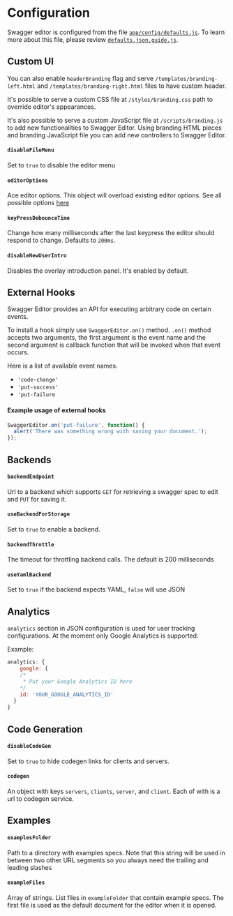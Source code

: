 

Configuration
=============

Swagger editor is configured from the file [`app/config/defaults.js`](../app/config/defaults.json).
To learn more about this file, please review [`defaults.json.guide.js`](../app/config/defaults.json.guide.js).

Custom UI
---------

You can also enable `headerBranding` flag and serve `/templates/branding-left.html`
and `/templates/branding-right.html` files to have custom header.

It's possible to serve a custom CSS file at `/styles/branding.css` path to override editor's appearances.

It's also possible to serve a custom JavaScript file at `/scripts/branding.js` to add 
new functionalities to Swagger Editor. Using branding HTML pieces and branding JavaScript
file you can add new controllers to Swagger Editor.

#### `disableFileMenu`
Set to `true` to disable the editor menu

#### `editorOptions`
Ace editor options. This object will overload existing editor options.
See all possible options [here](http://ace.c9.io/#nav=api&api=ace)

#### `keyPressDebounceTime`
Change how many milliseconds after the last keypress the editor should respond to change. Defaults to `200ms`.

#### `disableNewUserIntro`
Disables the overlay introduction panel. It's enabled by default.

External Hooks
--------------

Swagger Editor provides an API for executing arbitrary code on certain events.

To install a hook simply use `SwaggerEditor.on()` method. `.on()` method accepts two arguments,
the first argument is the event name and the second argument is callback function that will be invoked when 
that event occurs.

Here is a list of available event names:

* `'code-change'`
* `'put-success'`
* `'put-failure`

#### Example usage of external hooks
```js
SwaggerEditor.on('put-failure', function() {
  alert('There was something wrong with saving your document.');
});
```

Backends
--------

#### `backendEndpoint`
Url to a backend which supports `GET` for retrieving a swagger spec to edit
and `PUT` for saving it.

#### `useBackendForStorage`
Set to ``true`` to enable a backend.

#### `backendThrottle`
The timeout for throttling backend calls. The default is 200 milliseconds

#### `useYamlBackend`
Set to ``true`` if the backend expects YAML, ``false`` will use JSON

Analytics
---------
`analytics` section in JSON configuration is used for user tracking configurations. At the moment only Google Analytics is supported.

Example:

```js
analytics: {
    google: {
    /*
     * Put your Google Analytics ID here
    */
    id: 'YOUR_GOOGLE_ANALYTICS_ID'
  }
}
```

Code Generation
---------------

#### `disableCodeGen`
Set to ``true`` to hide codegen links for clients and servers.

#### `codegen`
An object with keys ``servers``, ``clients``, ``server``, and ``client``. Each of with is a url to codegen service.


Examples
--------

#### `examplesFolder`
Path to a directory with examples specs. Note that this string will be used in between two other URL segments so you always need the trailing and leading slashes

#### `exampleFiles`
Array of strings. List files in ``exampleFolder`` that contain example specs. The first file is used as the default document for the editor when it is opened.
